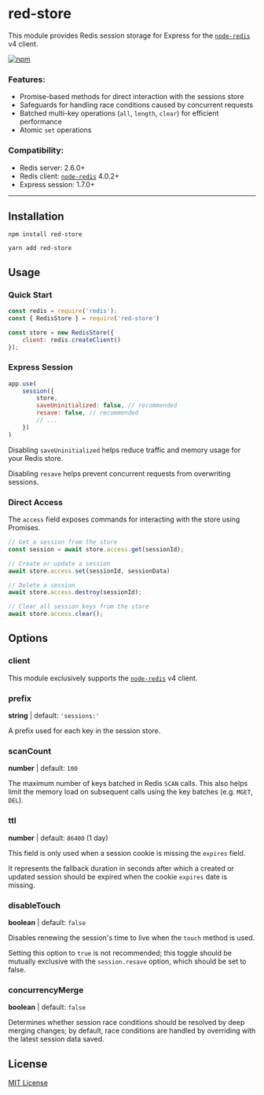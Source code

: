 # red-store

This module provides Redis session storage for Express for the [`node-redis`][node-redis] v4 client.

[![npm](https://img.shields.io/npm/v/red-store?logo=npm)](https://www.npmjs.com/package/red-store)


### Features:

- Promise-based methods for direct interaction with the sessions store
- Safeguards for handling race conditions caused by concurrent requests
- Batched multi-key operations (`all`, `length`, `clear`) for efficient performance
- Atomic `set` operations

### Compatibility:

- Redis server: 2.6.0+
- Redis client: [`node-redis`][node-redis] 4.0.2+
- Express session: 1.7.0+

___

## Installation
```shell
npm install red-store
```
```shell
yarn add red-store
```

## Usage

### Quick Start
```js
const redis = require('redis');
const { RedisStore } = require('red-store')

const store = new RedisStore({
    client: redis.createClient()
});
```

### Express Session

```js
app.use(
    session({
        store,
        saveUninitialized: false, // recommended
        resave: false, // recommended
        // ...
    })
)
```

Disabling `saveUninitialized` helps reduce traffic and memory usage for your Redis store.

Disabling `resave` helps prevent concurrent requests from overwriting sessions.

### Direct Access

The `access` field exposes commands for interacting with the store using Promises.

```js
// Get a session from the store
const session = await store.access.get(sessionId);

// Create or update a session
await store.access.set(sessionId, sessionData)

// Delete a session
await store.access.destroy(sessionId);

// Clear all session keys from the store
await store.access.clear();
```

## Options

### client

This module exclusively supports the [`node-redis`][node-redis] v4 client.

### prefix

**string** | default: `'sessions:'`

A prefix used for each key in the session store.

### scanCount

**number** | default: `100`

The maximum number of keys batched in Redis `SCAN` calls.  This also helps limit the memory load on subsequent calls 
using the key batches (e.g. `MGET`, `DEL`).

### ttl

**number** | default: `86400` (1 day)

This field is only used when a session cookie is missing the `expires` field.

It represents the fallback duration in seconds after which a created or updated session should be expired when the 
cookie `expires` date is missing.


### disableTouch

**boolean** | default: `false`

Disables renewing the session's time to live when the `touch` method is used.

Setting this option to `true` is not recommended; this toggle should be mutually exclusive with the `session.resave` 
option, which should be set to false.

### concurrencyMerge

**boolean** | default: `false`

Determines whether session race conditions should be resolved by deep merging changes; by default, race conditions are
handled by overriding with the latest session data saved.

## License
[MIT License](https://github.com/rahil-p/passport-discord-token/blob/master/LICENSE)

[node-redis]: https://github.com/redis/node-redis
